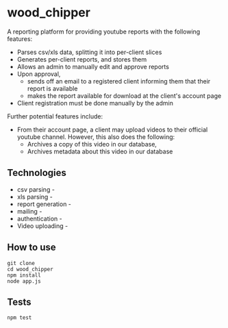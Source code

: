 # wood_chipper

A reporting platform for providing youtube reports with the following features:
 * Parses csv/xls data, splitting it into per-client slices
 * Generates per-client reports, and stores them
 * Allows an admin to manually edit and approve reports
 * Upon approval,
 	* sends off an email to a registered client informing them that their report is available
 	* makes the report available for download at the client's account page
 * Client registration must be done manually by the admin

Further potential features include:
 * From their account page, a client may upload videos to their official youtube channel. However, this also does the following:
 	* Archives a copy of this video in our database,
 	* Archives metadata about this video in our database

## Technologies

 * csv parsing -
 * xls parsing -
 * report generation -
 * mailing -
 * authentication -
 * Video uploading -

## How to use
```
git clone
cd wood_chipper
npm install
node app.js
```

## Tests
```
npm test
```
